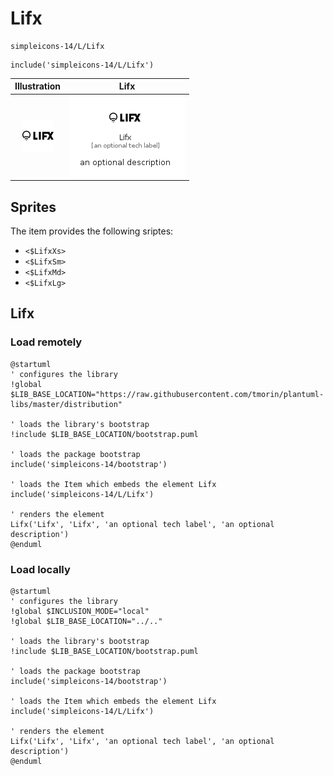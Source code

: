 # Lifx


```text
simpleicons-14/L/Lifx
```

```text
include('simpleicons-14/L/Lifx')
```



| Illustration | Lifx |
| :---: | :---: |
| ![illustration for Illustration](../../simpleicons-14/L/Lifx.png) | ![illustration for Lifx](../../simpleicons-14/L/Lifx.Local.png) |



## Sprites
The item provides the following sriptes:

- `<$LifxXs>`
- `<$LifxSm>`
- `<$LifxMd>`
- `<$LifxLg>`





## Lifx

### Load remotely
```plantuml
@startuml
' configures the library
!global $LIB_BASE_LOCATION="https://raw.githubusercontent.com/tmorin/plantuml-libs/master/distribution"

' loads the library's bootstrap
!include $LIB_BASE_LOCATION/bootstrap.puml

' loads the package bootstrap
include('simpleicons-14/bootstrap')

' loads the Item which embeds the element Lifx
include('simpleicons-14/L/Lifx')

' renders the element
Lifx('Lifx', 'Lifx', 'an optional tech label', 'an optional description')
@enduml
```

### Load locally
```plantuml
@startuml
' configures the library
!global $INCLUSION_MODE="local"
!global $LIB_BASE_LOCATION="../.."

' loads the library's bootstrap
!include $LIB_BASE_LOCATION/bootstrap.puml

' loads the package bootstrap
include('simpleicons-14/bootstrap')

' loads the Item which embeds the element Lifx
include('simpleicons-14/L/Lifx')

' renders the element
Lifx('Lifx', 'Lifx', 'an optional tech label', 'an optional description')
@enduml
```

